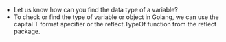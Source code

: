 * Let us know how can you find the data type of a variable? 
* To check or find the type of variable or object in Golang, we can use the capital T format specifier or the reflect.TypeOf function from the reflect package. 
